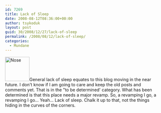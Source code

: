 ```yaml
---
id: 7269
title: Lack of Sleep
date: 2008-08-12T08:36:00+00:00
author: tsykoduk
layout: post
guid: 30/2008/12/27/lack-of-sleep
permalink: /2008/08/12/lack-of-sleep/
categories:
  - Mundane
---
```

<img id="thumber" class="alignleft" src="http://greg.nokes.name/assets/2008/8/12/Screenshot-1.jpg" alt="Nose" width="80" height="80" />General lack of sleep equates to this blog moving in the near future. I don't know if I am going to care and keep the old posts and comments yet. That is in the "to be determined' category.
What has been determined is that this place needs a major revamp. So, a revamping I go, a revamping I go...
Yeah...
Lack of sleep.
Chalk it up to that, not the things hiding in the curves of the corners.